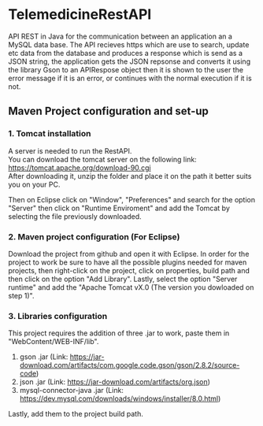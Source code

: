 # TelemedicineRestAPI

API REST in Java for the communication between an application an a MySQL data base.
The API recieves https which are use to search, update etc data from the database and produces a response which is send as a JSON string, the application gets the JSON repsonse and converts it using the library Gson to an APIRespose object then it is shown to the user the error message if it is an error, or continues with the normal execution if it is not.

## Maven Project configuration and set-up

### 1. Tomcat installation
A server is needed to run the RestAPI.                                                              
You can download the tomcat server on the following link: https://tomcat.apache.org/download-90.cgi                                                                                 
After downloading it, unzip the folder and place it on the path it better suits you on your PC.

Then on Eclipse click on "Window", "Preferences" and search for the option "Server" then click on "Runtime Enviroment" and add the Tomcat by selecting the file previously downloaded.

### 2. Maven project configuration (For Eclipse)
Download the project from github and open it with Eclipse. 
In order for the project to work be sure to have all the possible plugins needed for maven projects, then right-click on the project, click on properties, build path and then click on the option "Add Library". Lastly, select the option "Server runtime" and add the "Apache Tomcat vX.0 (The version you dowloaded on step 1)".

### 3. Libraries configuration
                     
This project requires the addition of three .jar to work, paste them in "WebContent/WEB-INF/lib".

1. gson .jar (Link: https://jar-download.com/artifacts/com.google.code.gson/gson/2.8.2/source-code)
2. json .jar (Link: https://jar-download.com/artifacts/org.json)
3. mysql-connector-java .jar (Link: https://dev.mysql.com/downloads/windows/installer/8.0.html)

Lastly, add them to the project build path.
